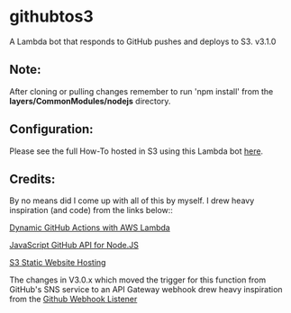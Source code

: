 # githubtos3
A Lambda bot that responds to GitHub pushes and deploys to S3.
v3.1.0

## Note:
  After cloning or pulling changes remember to run 'npm install' from the **layers/CommonModules/nodejs** directory.
  
## Configuration:
  Please see the full How-To hosted in S3 using this Lambda bot [here](https://githubtos3.kylemunz.com/).

## Credits:
  By no means did I come up with all of this by myself. I drew heavy inspiration (and code) from the links below::

  [Dynamic GitHub Actions with AWS Lambda](https://aws.amazon.com/blogs/compute/dynamic-github-actions-with-aws-lambda/)

  [JavaScript GitHub API for Node.JS](http://mikedeboer.github.io/node-github/)

  [S3 Static Website Hosting](http://docs.aws.amazon.com/gettingstarted/latest/swh/website-hosting-intro.html)
  
  The changes in V3.0.x which moved the trigger for this function from GitHub's
  SNS service to an API Gateway webhook drew heavy inspiration from the
  [Github Webhook Listener](https://serverless.com/examples/aws-node-github-webhook-listener/)

